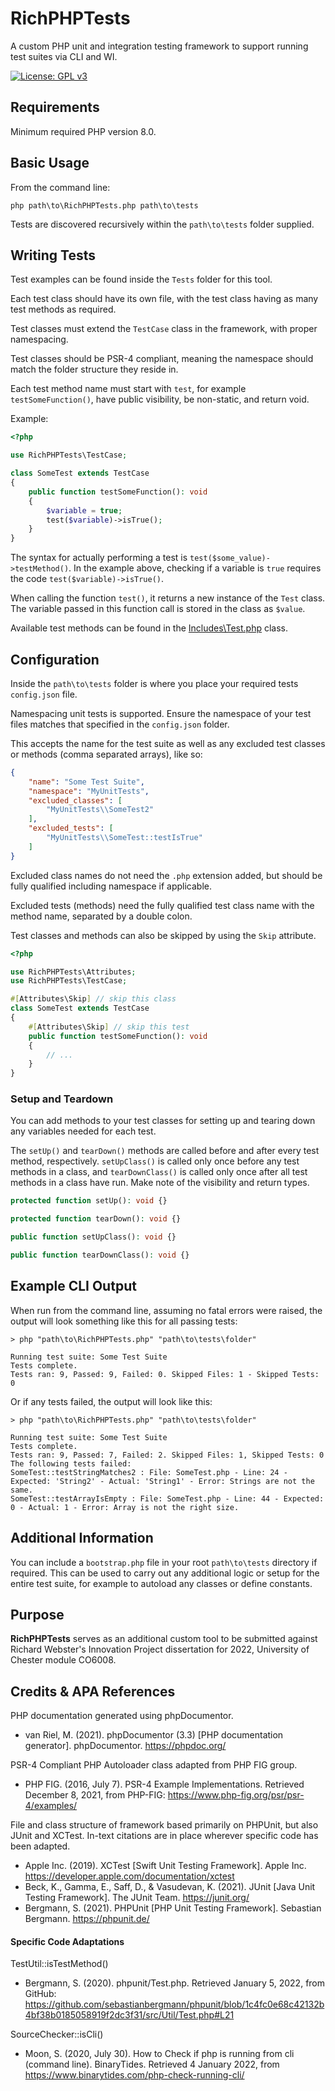 # RichPHPTests

A custom PHP unit and integration testing framework to support running test suites via CLI and WI.

[![License: GPL v3](https://img.shields.io/badge/License-GPLv3-blue.svg)](https://www.gnu.org/licenses/gpl-3.0)

## Requirements

Minimum required PHP version 8.0.

## Basic Usage
From the command line:
```console
php path\to\RichPHPTests.php path\to\tests
```

Tests are discovered recursively within the `path\to\tests` folder supplied.

## Writing Tests

Test examples can be found inside the `Tests` folder for this tool.

Each test class should have its own file, with the test class having as many test methods as required.

Test classes must extend the `TestCase` class in the framework, with proper namespacing.

Test classes should be PSR-4 compliant, meaning the namespace should match the folder structure they reside in.

Each test method name must start with `test`, for example `testSomeFunction()`, have public visibility, be non-static, and return void.

Example:

```php
<?php

use RichPHPTests\TestCase;

class SomeTest extends TestCase
{
    public function testSomeFunction(): void
    {
        $variable = true;
        test($variable)->isTrue();
    }
}
```

The syntax for actually performing a test is `test($some_value)->testMethod()`. In the example above, checking if a variable is `true` requires the code `test($variable)->isTrue()`.

When calling the function `test()`, it returns a new instance of the `Test` class. The variable passed in this function call is stored in the class as `$value`.

Available test methods can be found in the [Includes\Test.php](Includes/Test.php) class.

## Configuration

Inside the `path\to\tests` folder is where you place your required tests `config.json` file.

Namespacing unit tests is supported. Ensure the namespace of your test files matches that specified in the `config.json` folder.

This accepts the name for the test suite as well as any excluded test classes or methods (comma separated arrays), like so:

```json
{
    "name": "Some Test Suite",
    "namespace": "MyUnitTests",
    "excluded_classes": [
        "MyUnitTests\\SomeTest2"
    ],
    "excluded_tests": [
        "MyUnitTests\\SomeTest::testIsTrue"
    ]
}
```

Excluded class names do not need the `.php` extension added, but should be fully qualified including namespace if applicable.

Excluded tests (methods) need the fully qualified test class name with the method name, separated by a double colon.

Test classes and methods can also be skipped by using the `Skip` attribute.

```php
<?php

use RichPHPTests\Attributes;
use RichPHPTests\TestCase;

#[Attributes\Skip] // skip this class
class SomeTest extends TestCase
{
    #[Attributes\Skip] // skip this test
    public function testSomeFunction(): void
    {
        // ...
    }
}
```

### Setup and Teardown

You can add methods to your test classes for setting up and tearing down any variables needed for each test.

The `setUp()` and `tearDown()` methods are called before and after every test method, respectively. `setUpClass()` is called only once before any test methods in a class, and `tearDownClass()` is called only once after all test methods in a class have run. Make note of the visibility and return types.

```php
protected function setUp(): void {}

protected function tearDown(): void {}

public function setUpClass(): void {}

public function tearDownClass(): void {}
```

## Example CLI Output

When run from the command line, assuming no fatal errors were raised, the output will look something like this for all passing tests:

```console
> php "path\to\RichPHPTests.php" "path\to\tests\folder"

Running test suite: Some Test Suite
Tests complete.
Tests ran: 9, Passed: 9, Failed: 0. Skipped Files: 1 - Skipped Tests: 0
```

Or if any tests failed, the output will look like this:

```console
> php "path\to\RichPHPTests.php" "path\to\tests\folder"

Running test suite: Some Test Suite
Tests complete.
Tests ran: 9, Passed: 7, Failed: 2. Skipped Files: 1, Skipped Tests: 0
The following tests failed:
SomeTest::testStringMatches2 : File: SomeTest.php - Line: 24 - Expected: 'String2' - Actual: 'String1' - Error: Strings are not the same.
SomeTest::testArrayIsEmpty : File: SomeTest.php - Line: 44 - Expected: 0 - Actual: 1 - Error: Array is not the right size.
```

## Additional Information

You can include a `bootstrap.php` file in your root `path\to\tests` directory if required. This can be used to carry out any additional logic or setup for the entire test suite, for example to autoload any classes or define constants.

## Purpose
**RichPHPTests** serves as an additional custom tool to be submitted against Richard Webster's Innovation Project dissertation for 2022, University of Chester module CO6008.

## Credits & APA References

PHP documentation generated using phpDocumentor.
* van Riel, M. (2021). phpDocumentor (3.3) [PHP documentation generator]. phpDocumentor. https://phpdoc.org/

PSR-4 Compliant PHP Autoloader class adapted from PHP FIG group.
* PHP FIG. (2016, July 7). PSR-4 Example Implementations. Retrieved December 8, 2021, from PHP-FIG: https://www.php-fig.org/psr/psr-4/examples/

File and class structure of framework based primarily on PHPUnit, but also JUnit and XCTest. In-text citations are in place wherever specific code has been adapted.
* Apple Inc. (2019). XCTest [Swift Unit Testing Framework]. Apple Inc. https://developer.apple.com/documentation/xctest
* Beck, K., Gamma, E., Saff, D., & Vasudevan, K. (2021). JUnit [Java Unit Testing Framework]. The JUnit Team. https://junit.org/
* Bergmann, S. (2021). PHPUnit [PHP Unit Testing Framework]. Sebastian Bergmann. https://phpunit.de/

#### Specific Code Adaptations
TestUtil::isTestMethod()
* Bergmann, S. (2020). phpunit/Test.php. Retrieved January 5, 2022, from GitHub: https://github.com/sebastianbergmann/phpunit/blob/1c4fc0e68c42132b4bf38b0185058919f2dc3f31/src/Util/Test.php#L21

SourceChecker::isCli()
* Moon, S. (2020, July 30). How to Check if php is running from cli (command line). BinaryTides. Retrieved 4 January 2022, from https://www.binarytides.com/php-check-running-cli/
